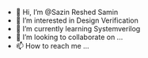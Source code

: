 - 👋 Hi, I’m @Sazin Reshed Samin
- 👀 I’m interested in Design Verification
- 🌱 I’m currently learning Systemverilog
- 💞️ I’m looking to collaborate on ...
- 📫 How to reach me ...

<!---
SaminUlkasemi/SaminUlkasemi is a ✨ special ✨ repository because its `README.md` (this file) appears on your GitHub profile.
You can click the Preview link to take a look at your changes.
--->
